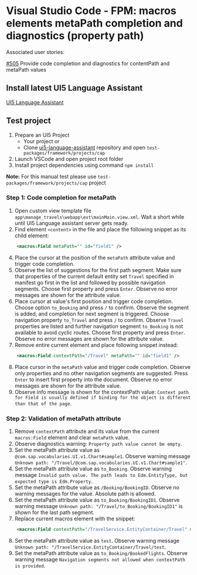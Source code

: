 # Visual Studio Code - FPM: macros elements metaPath completion and diagnostics (property path)

Associated user stories:

[#505](https://github.com/SAP/ui5-language-assistant/issues/505) Provide code completion and diagnostics for contentPath and metaPath values

## Install latest UI5 Language Assistant

[UI5 Language Assistant](https://marketplace.visualstudio.com/items?itemName=SAPOSS.vscode-ui5-language-assistant)

## Test project

1. Prepare an UI5 Project
   - Your project or
   - Clone [ui5-language-assistant](https://github.com/SAP/ui5-language-assistant) repository and open `test-packages/framework/projects/cap`
2. Launch VSCode and open project root folder
3. Install project dependencies using command `npm install`

**Note:** For this manual test please use `test-packages/framework/projects/cap` project

### **Step 1**: Code completion for metaPath

1. Open custom view template file `app\manage_travels\webapp\ext\mainMain.view.xml`. Wait a short while until UI5 Language assistant server gets ready.
2. Find element `<content>` in the file and place the following snippet as its child element:

```XML
    <macros:Field metaPath="" id="field1" />
```

4. Place the cursor at the position of the `metaPath` attribute value and trigger code completion.
5. Observe the list of suggestions for the first path segment. Make sure that properties of the current default entity set `Travel` specified in manifest go first in the list and followed by possible navigation segments. Choose first property and press `Enter`. Observe no error messages are shown for the attribute value.
6. Place cursor at value's first position and trigger code completion. Choose option `to_Booking` and press `/` to confirm. Observe the segment is added, and completion for next segment is triggered. Choose navigation property `to_Travel` and press `/` to confirm. Observe `Travel` properties are listed and further navigation segment `to_Booking` is not available to avoid cyclic routes. Choose first property and press `Enter`. Observe no error messages are shown for the attribute value.
7. Remove entire current element and place following snippet instead:

```XML
    <macros:Field contextPath="/Travel" metaPath="" id="field1" />
```

8. Place cursor in the `metaPath` value and trigger code completion. Observe only properties and no other navigation segments are suggested. Press `Enter` to insert first property into the document. Observe no error messages are shown for the attribute value.
9. Observe info message is shown for the contextPath value: `Context path for Field is usually defined if binding for the object is different than that of the page`.

### **Step 2**: Validation of metaPath attribute

1. Remove `contextPath` attribute and its value from the current `macros:Field` element and clear `metaPath` value.
2. Observe diagnostics warning: `Property path value cannot be empty`.
3. Set the metaPath attribute value as `@com.sap.vocabularies.UI.v1.Chart#sample1`. Observe warning message `Unknown path: "/Travel/@com.sap.vocabularies.UI.v1.Chart#sample1"`.
4. Set the metaPath attribute value as `to_Booking`. Observe warning message `Invalid path value. The path leads to Edm.EntityType, but expected type is Edm.Property`.
5. Set the metaPath attribute value as `/Booking/BookingID`. Observe no warning messages for the value. Absolute path is allowed.
6. Set the metaPath attribute value as `to_Booking/BookingID1`. Observe warning message `Unknown path: "/Travel/to_Booking/BookingID1"` is shown for the last path segment.
7. Replace current macros element with the snippet:

```XML
    <macros:Field contextPath="/TravelService.EntityContainer/Travel" metaPath="" id="field1" />
```

8. Set the metaPath attribute value as `test`. Observe warning message `Unknown path: "/TravelService.EntityContainer/Travel/test`.
9. Set the metaPath attribute value as `to_Booking/BookedFlights`. Observe warning message `Navigation segments not allowed when contextPath is provided`.
